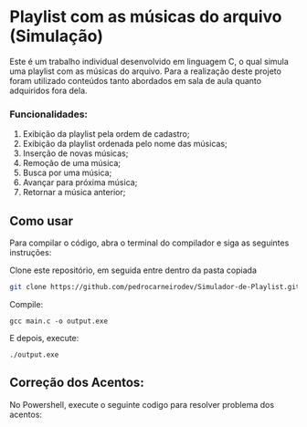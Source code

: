 # Playlist com as músicas do arquivo (Simulação)

 Este é um trabalho individual desenvolvido em linguagem C, o qual simula uma playlist com as músicas do arquivo. Para a realização deste projeto foram utilizado conteúdos tanto abordados em sala de aula quanto adquiridos fora dela.

### Funcionalidades:

1. Exibição da playlist pela ordem de cadastro;
2. Exibição da playlist ordenada pelo nome das músicas;
3. Inserção de novas músicas;
4. Remoção de uma música;
5. Busca por uma música;
6. Avançar para próxima música;
7. Retornar a música anterior;

## Como usar

Para compilar o código, abra o terminal do compilador e siga as seguintes instruções:

Clone este repositório, em seguida entre dentro da pasta copiada

```bash
git clone https://github.com/pedrocarneirodev/Simulador-de-Playlist.git
```

Compile:
```
gcc main.c -o output.exe
```

E depois, execute:
```
./output.exe
```
## Correção dos Acentos:

No Powershell, execute o seguinte codigo para resolver problema dos acentos:
